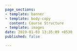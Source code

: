 ```yaml
---
page_sections:
- template: banner
- template: body-copy
  content: Course Structure
- template: images
date: 2019-01-03 13:35:09 +0530
published: false

---
```

